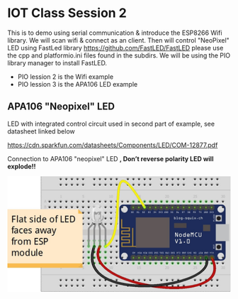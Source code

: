 # IOT Class Session 2

This is to demo using serial communication & introduce the ESP8266 Wifi library.  We will scan wifi & connect as an client. Then will control "NeoPixel" LED using FastLed library https://github.com/FastLED/FastLED please use the cpp and platformio.ini files found in the subdirs.  We will be using the PIO library manager to install FastLED.

- PIO lession 2 is the Wifi example
- PIO lession 3 is the APA106 LED example

## APA106 "Neopixel" LED

LED with integrated control circuit used in second part of example, see datasheet linked below

https://cdn.sparkfun.com/datasheets/Components/LED/COM-12877.pdf

Connection to APA106 "neopixel" LED
**, Don’t reverse polarity LED will explode!!**

![test](https://github.com/neilpf2014/FUBAR_ESP8266_IOT_Example_2/blob/master/ESP_LED_bb.jpg "LED hookup")
